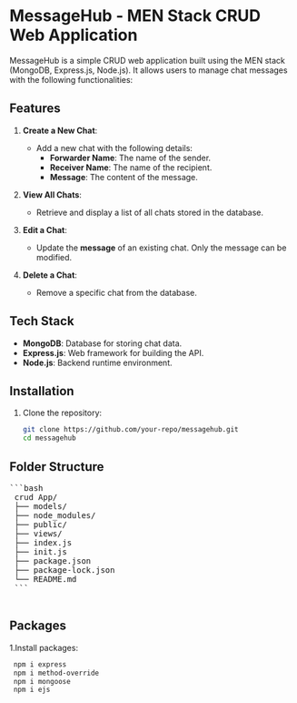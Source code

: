 # MessageHub - MEN Stack CRUD Web Application

MessageHub is a simple CRUD web application built using the MEN stack (MongoDB, Express.js, Node.js). It allows users to manage chat messages with the following functionalities:

## Features

1. **Create a New Chat**:

   - Add a new chat with the following details:
     - **Forwarder Name**: The name of the sender.
     - **Receiver Name**: The name of the recipient.
     - **Message**: The content of the message.

2. **View All Chats**:

   - Retrieve and display a list of all chats stored in the database.

3. **Edit a Chat**:

   - Update the **message** of an existing chat. Only the message can be modified.

4. **Delete a Chat**:
   - Remove a specific chat from the database.

## Tech Stack

- **MongoDB**: Database for storing chat data.
- **Express.js**: Web framework for building the API.
- **Node.js**: Backend runtime environment.

## Installation

1. Clone the repository:
   ```bash
   git clone https://github.com/your-repo/messagehub.git
   cd messagehub
   ```

## Folder Structure

<pre>```bash
 crud App/ 
 ├── models/
 ├── node_modules/ 
 ├── public/ 
 ├── views/
 ├── index.js 
 ├── init.js
 ├── package.json 
 ├── package-lock.json 
 └── README.md 
 ```
  </pre>


## Packages

1.Install packages:
   ```bash
    npm i express
    npm i method-override
    npm i mongoose
    npm i ejs
   ```
